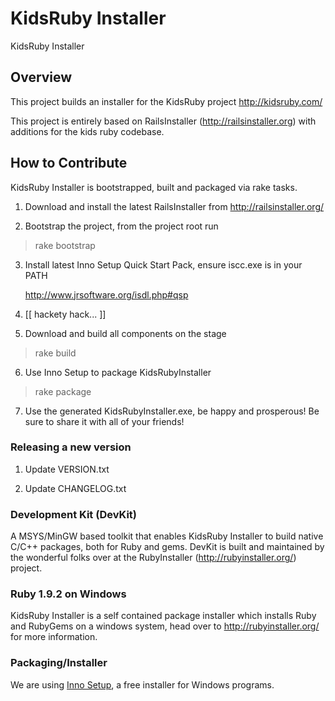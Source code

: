 # KidsRuby Installer

KidsRuby Installer

## Overview

This project builds an installer for the KidsRuby project http://kidsruby.com/

This project is entirely based on RailsInstaller (http://railsinstaller.org)
with additions for the kids ruby codebase.

## How to Contribute

KidsRuby Installer is bootstrapped, built and packaged via rake tasks.

1. Download and install the latest RailsInstaller from
   http://railsinstaller.org/

2. Bootstrap the project, from the project root run

  > rake bootstrap

3. Install latest Inno Setup Quick Start Pack, ensure iscc.exe is in your PATH

   http://www.jrsoftware.org/isdl.php#qsp

4. [[ hackety hack... ]]

5. Download and build all components on the stage

  > rake build

6. Use Inno Setup to package KidsRubyInstaller

  > rake package

7. Use the generated KidsRubyInstaller.exe, be happy and prosperous! Be
   sure to share it with all of your friends!

### Releasing a new version

1. Update VERSION.txt

2. Update CHANGELOG.txt

### Development Kit (DevKit)

A MSYS/MinGW based toolkit that enables KidsRuby Installer to build native C/C++
packages, both for Ruby and gems. DevKit is built and maintained by the
wonderful folks over at the RubyInstaller (http://rubyinstaller.org/) project.

### Ruby 1.9.2 on Windows

KidsRuby Installer is a self contained package installer which installs Ruby and
RubyGems on a windows system, head over to http://rubyinstaller.org/ for more
information.

### Packaging/Installer

We are using [Inno Setup](http://www.jrsoftware.org/isinfo.php "Inno Setup"),
a free installer for Windows programs.
